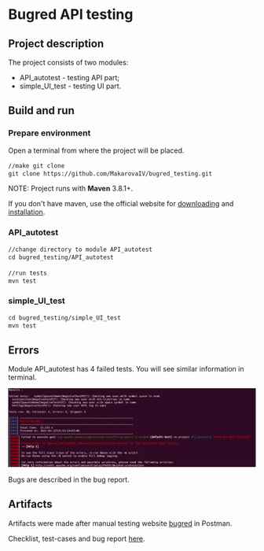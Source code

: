 # Bugred API testing 
## Project description
The project consists of two modules:
 * API_autotest - testing API part;
 * simple_UI_test - testing UI part.

## Build and run

### Prepare environment
Open a terminal from where the project will be placed.

```
//make git clone
git clone https://github.com/MakarovaIV/bugred_testing.git
```
NOTE: Project runs with **Maven** 3.8.1+.

If you don't have maven,
use the official website for [downloading](https://maven.apache.org/download.cgi)
and [installation](https://maven.apache.org/install.html).

### API_autotest
```
//change directory to module API_autotest
cd bugred_testing/API_autotest

//run tests
mvn test
```

### simple_UI_test

```
cd bugred_testing/simple_UI_test
mvn test
```

## Errors
Module API_autotest has 4 failed tests.
You will see similar information in terminal.

![Errors in API_autotest](documentation/errors_API_autotest.png)

Bugs are described in the bug report.

## Artifacts
Artifacts were made after manual testing website [bugred](http://users.bugred.ru)
in Postman.

Checklist, test-cases and bug report [here](https://docs.google.com/spreadsheets/d/1rUdgbhy0x3Z7cwj6roaaOKP2CQn0fGcf2NMzpR5g8Hg/edit?usp=sharing).

